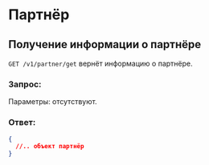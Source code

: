 # Партнёр

## Получение информации о партнёре

`GET /v1/partner/get` вернёт информацию о партнёре.

### Запрос:

Параметры: отсутствуют.

### Ответ:

```json
{
  //.. объект партнёр
}
```
